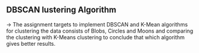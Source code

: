 ## DBSCAN lustering Algorithm
-> The assignment targets to implement DBSCAN and K-Mean algorithms for  clustering the data consists of Blobs, Circles and Moons and comparing the clustering with K-Means clustering to conclude that which algorithm gives better results.
